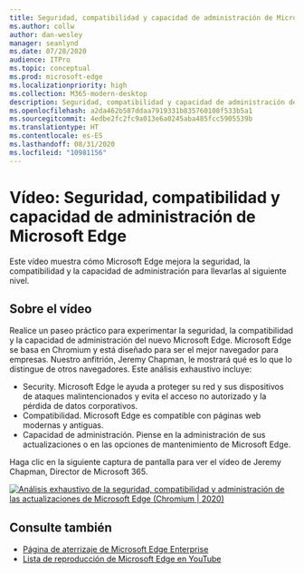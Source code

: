 ```yaml
---
title: Seguridad, compatibilidad y capacidad de administración de Microsoft Edge
ms.author: collw
author: dan-wesley
manager: seanlynd
ms.date: 07/28/2020
audience: ITPro
ms.topic: conceptual
ms.prod: microsoft-edge
ms.localizationpriority: high
ms.collection: M365-modern-desktop
description: Seguridad, compatibilidad y capacidad de administración de Microsoft Edge
ms.openlocfilehash: a2da462b587ddaa7919331b835760108f533b5a1
ms.sourcegitcommit: 4edbe2fc2fc9a013e6a0245aba485fcc5905539b
ms.translationtype: HT
ms.contentlocale: es-ES
ms.lasthandoff: 08/31/2020
ms.locfileid: "10981156"
---
```

# Vídeo: Seguridad, compatibilidad y capacidad de administración de Microsoft Edge

Este vídeo muestra cómo Microsoft Edge mejora la seguridad, la compatibilidad y la capacidad de administración para llevarlas al siguiente nivel.

## Sobre el vídeo

Realice un paseo práctico para experimentar la seguridad, la compatibilidad y la capacidad de administración del nuevo Microsoft Edge. Microsoft Edge se basa en Chromium y está diseñado para ser el mejor navegador para empresas. Nuestro anfitrión, Jeremy Chapman, le mostrará qué es lo que lo distingue de otros navegadores. Este análisis exhaustivo incluye:

- Security. Microsoft Edge le ayuda a proteger su red y sus dispositivos de ataques malintencionados y evita el acceso no autorizado y la pérdida de datos corporativos.
- Compatibilidad. Microsoft Edge es compatible con páginas web modernas y antiguas.
- Capacidad de administración. Piense en la administración de sus actualizaciones o en las opciones de mantenimiento de Microsoft Edge.

Haga clic en la siguiente captura de pantalla para ver el vídeo de Jeremy Chapman, Director de Microsoft 365.
<!--
[![Video: Security, compatibility, and manageability](http://img.youtube.com/vi/uMmh_gNaM4I/0.jpg)](http://www.youtube.com/watch?v=uMmh_gNaM4I "Microsoft Edge security, compatibility, and update management deep dive (Chromium | 2020)")-->

[![Análisis exhaustivo de la seguridad, compatibilidad y administración de las actualizaciones de Microsoft Edge (Chromium | 2020)](https://res.cloudinary.com/marcomontalbano/image/upload/v1595890410/video_to_markdown/images/youtube--uMmh_gNaM4I-c05b58ac6eb4c4700831b2b3070cd403.jpg)](http://www.youtube.com/watch?v=uMmh_gNaM4I "Video: Security, compatibility, and manageability")

## Consulte también

- [Página de aterrizaje de Microsoft Edge Enterprise](https://aka.ms/EdgeEnterprise)
- [Lista de reproducción de Microsoft Edge en YouTube](https://www.youtube.com/playlist?list=PLXtHYVsvn_b-uXh1tMeYpT-0iD8tD3tFy)
